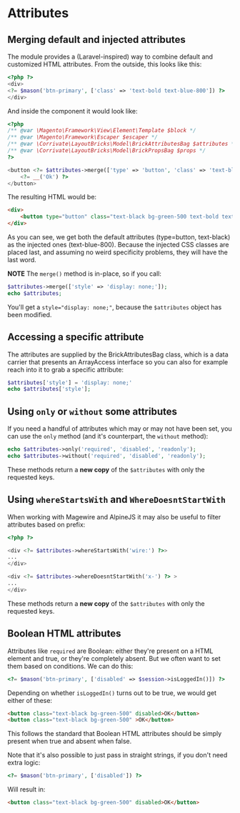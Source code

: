 # Attributes

## Merging default and injected attributes

The module provides a (Laravel-inspired) way to combine default and customized HTML attributes. From the outside, this looks like this:

```PHP
<?php ?>
<div>
<?= $mason('btn-primary', ['class' => 'text-bold text-blue-800']) ?>
</div>
```

And inside the component it would look like:

```PHP
<?php
/** @var \Magento\Framework\View\Element\Template $block */
/** @var \Magento\Framework\Escaper $escaper */
/** @var \Corrivate\LayoutBricks\Model\BrickAttributesBag $attributes */
/** @var \Corrivate\LayoutBricks\Model\BrickPropsBag $props */
?>

<button <?= $attributes->merge(['type' => 'button', 'class' => 'text-black bg-green-500']) ?>>
    <?= __('Ok') ?>
</button>
```

The resulting HTML would be:

```html
<div>
    <button type="button" class="text-black bg-green-500 text-bold text-blue-800">Ok</button>
</div>
```

As you can see, we get both the default attributes (type=button, text-black) as the injected ones (text-blue-800). Because the injected CSS classes are placed last, and assuming no weird specificity problems, they will have the last word.

**NOTE** The `merge()` method is in-place, so if you call:

```php
$attributes->merge(['style' => 'display: none;']);
echo $attributes;
```

You'll get a `style="display: none;"`, because the `$attributes` object has been modified.

## Accessing a specific attribute

The attributes are supplied by the BrickAttributesBag class, which is a data carrier that presents an ArrayAccess interface so you can also for example reach into it to grab a specific attribute:

```php
$attributes['style'] = 'display: none;'
echo $attributes['style'];
```

## Using `only` or `without` some attributes

If you need a handful of attributes which may or may not have been set, you can use the `only` method (and it's counterpart, the `without` method):

```php
echo $attributes->only('required', 'disabled', 'readonly');
echo $attributes->without('required', 'disabled', 'readonly');
```

These methods return a **new copy** of the `$attributes` with only the requested keys.

## Using `whereStartsWith` and `WhereDoesntStartWith`

When working with Magewire and AlpineJS it may also be useful to filter attributes based on prefix:

```php
<?php ?>

<div <?= $attributes->whereStartsWith('wire:') ?>>
...
</div>

<div <?= $attributes->whereDoesntStartWith('x-') ?> >
...
</div>
```

These methods return a **new copy** of the `$attributes` with only the requested keys.

## Boolean HTML attributes

Attributes like `required` are Boolean: either they're present on a HTML element and true, or they're completely absent. But we often want to set them based on conditions. We can do this:

```php
<?= $mason('btn-primary', ['disabled' => $session->isLoggedIn()]) ?>
```

Depending on whether `isLoggedIn()` turns out to be true, we would get either of these:

```html
<button class="text-black bg-green-500" disabled>OK</button>
<button class="text-black bg-green-500" >OK</button>
```

This follows the standard that Boolean HTML attributes should be simply present when true and absent when false.

Note that it's also possible to just pass in straight strings, if you don't need extra logic:

```php
<?= $mason('btn-primary', ['disabled']) ?>
```
Will result in:
```html
<button class="text-black bg-green-500" disabled>OK</button>
```
